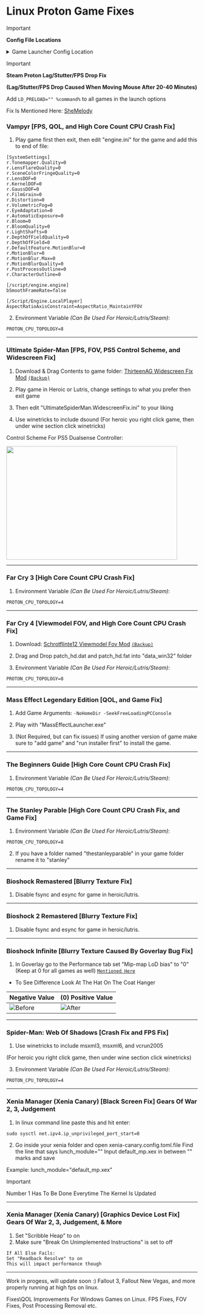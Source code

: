 # Linux Proton Game Fixes

> [!IMPORTANT] 
> **Config File Locations**
>
> <details><summary>Game Launcher Config Location</summary>
>
> Heroic Config Location (For Stuff like Engine.ini etc):
>
> `/home/"YOUR USERNAME GOES HERE"/Games/Heroic/Prefixes/default/"Name Of Game"/pfx/drive_c/users/steamuser/`
> 
> Steam Config Location (For Stuff like Engine.ini etc):
>
> `/SteamLibrary/steamapps/compatdata/"THE GAMES ID NUMBER GOES HERE"/pfx/drive_c/users/steamuser/`
</details>

> [!IMPORTANT]
> **Steam Proton Lag/Stutter/FPS Drop Fix**
>
> **(Lag/Stutter/FPS Drop Caused When Moving Mouse After 20-40 Minutes)**
> 
> Add `LD_PRELOAD="" %command%` to all games in the launch options
>
> Fix Is Mentioned Here:
> [SheMelody](https://github.com/ValveSoftware/steam-for-linux/issues/11446#issuecomment-2467785054)

### Vampyr [FPS, QOL, and High Core Count CPU Crash Fix]

1. Play game first then exit, then edit "engine.ini" for the game and add this to end of file:

```
[SystemSettings]
r.Tonemapper.Quality=0
r.LensFlareQuality=0
r.SceneColorFringeQuality=0
r.LensDOF=0
r.KernelDOF=0
r.GaussDOF=0
r.FilmGrain=0
r.Distortion=0
r.VolumetricFog=0
r.EyeAdaptation=0
r.AutomaticExposure=0
r.Bloom=0
r.BloomQuality=0
r.LightShafts=0
r.DepthOfFieldQuality=0
r.DepthOfField=0
r.DefaultFeature.MotionBlur=0
r.MotionBlur=0
r.MotionBlur.Max=0
r.MotionBlurQuality=0
r.PostProcessOutline=0
r.CharacterOutline=0

[/script/engine.engine]
bSmoothFrameRate=false

[/Script/Engine.LocalPlayer]
AspectRatioAxisConstraint=AspectRatio_MaintainYFOV
```

2. Environment Variable _(Can Be Used For Heroic/Lutris/Steam)_:
```
PROTON_CPU_TOPOLOGY=8
```
----------------------------------------------------------------
### Ultimate Spider-Man [FPS, FOV, PS5 Control Scheme, and Widescreen Fix]

1. Download & Drag Contents to game folder: <a href="https://github.com/ThirteenAG/WidescreenFixesPack/releases/tag/usm">ThirteenAG Widescreen Fix Mod</a>
<a href="https://github.com/KowabungaOfficial/Linux-Proton-Game-Fixes/releases/download/GameModBackups/UltimateSpiderManWidescreenFixModBackup.tar.gz">`(Backup)`</a>

2. Play game in Heroic or Lutris, change settings to what you prefer then exit game

3. Then edit "UltimateSpiderMan.WidescreenFix.ini" to your liking

4. Use winetricks to include dsound (For heroic you right click game, then under wine section click winetricks)


Control Scheme For PS5 Dualsense Controller:

<img style="width: 450px; height: 298px;" src="https://kowabungaofficial.github.io/Linux-Proton-Game-Fixes/QOLPictures/UltimateSpider-Man_PS5ControllerScheme.png">

---------------------------------------------------------------
### Far Cry 3 [High Core Count CPU Crash Fix]

1. Environment Variable _(Can Be Used For Heroic/Lutris/Steam)_:
```
PROTON_CPU_TOPOLOGY=4
```
---------------------------------------------------------------
### Far Cry 4 [Viewmodel FOV, and High Core Count CPU Crash Fix]
1. Download: <a href="https://www.nexusmods.com/farcry4/mods/61?tab=files&file_id=261">Schrotflinte12 Viewmodel Fov Mod</a>
<a href="https://github.com/KowabungaOfficial/Linux-Proton-Game-Fixes/releases/download/GameModBackups/FarCry4ModBackup.tar.gz">`(Backup)`</a>

2. Drag and Drop patch_hd.dat and patch_hd.fat into "data_win32" folder

3. Environment Variable _(Can Be Used For Heroic/Lutris/Steam)_:
```
PROTON_CPU_TOPOLOGY=8
```
---------------------------------------------------------------
### Mass Effect Legendary Edition [QOL, and Game Fix]
1. Add Game Arguments: `-NoHomeDir -SeekFreeLoadingPCConsole`

2. Play with "MassEffectLauncher.exe"

3. (Not Required, but can fix issues) If using another version of game make sure to "add game" and "run installer first" to install the game.
---------------------------------------------------------------
### The Beginners Guide [High Core Count CPU Crash Fix]

1. Environment Variable _(Can Be Used For Heroic/Lutris/Steam)_:
```
PROTON_CPU_TOPOLOGY=4
```
---------------------------------------------------------------
### The Stanley Parable [High Core Count CPU Crash Fix, and Game Fix]

1. Environment Variable _(Can Be Used For Heroic/Lutris/Steam)_:
```
PROTON_CPU_TOPOLOGY=8
```
2. If you have a folder named "thestanleyparable" in your game folder rename it to "stanley"
---------------------------------------------------------------
### Bioshock Remastered [Blurry Texture Fix]

1. Disable fsync and esync for game in heroic/lutris.
---------------------------------------------------------------
### Bioshock 2 Remastered [Blurry Texture Fix]

1. Disable fsync and esync for game in heroic/lutris.
---------------------------------------------------------------
### Bioshock Infinite [Blurry Texture Caused By Goverlay Bug Fix] 

1. In Goverlay go to the Performance tab set "Mip-map LoD bias" to "0" (Keep at 0 for all games as well) <a href="https://github.com/doitsujin/dxvk/issues/4571">`Mentioned Here`</a>

- To See Difference Look At The Hat On The Coat Hanger

| Negative Value | (0) Positive Value |
|--------|-------|
| ![Before](https://github.com/KowabungaOfficial/Linux-Proton-Game-Fixes/blob/main/QOLPictures/mnsvleesbsckinfte1.jpg) | ![After](https://github.com/KowabungaOfficial/Linux-Proton-Game-Fixes/blob/main/QOLPictures/zerobshckifinte1.jpg) |

---------------------------------------------------------------
### Spider-Man: Web Of Shadows [Crash Fix and FPS Fix]

1. Use winetricks to include msxml3, msxml6, and vcrun2005

(For heroic you right click game, then under wine section click winetricks)

3. Environment Variable _(Can Be Used For Heroic/Lutris/Steam)_:
```
PROTON_CPU_TOPOLOGY=4
```

---------------------------------------------------------------
### Xenia Manager (Xenia Canary) [Black Screen Fix] Gears Of War 2, 3, Judgement

1. In linux command line paste this and hit enter:
```
sudo sysctl net.ipv4.ip_unprivileged_port_start=0
```

2. Go inside your xenia folder and open xenia-canary.config.toml.file
Find the line that says lunch_module=""
Input default_mp.xex in between "" marks and save

Example: lunch_module="default_mp.xex"

> [!IMPORTANT]
> Number 1 Has To Be Done Everytime The Kernel Is Updated

---------------------------------------------------------------
### Xenia Manager (Xenia Canary) [Graphics Device Lost Fix] Gears Of War 2, 3, Judgement, & More

1. Set "Scribble Heap" to on
2. Make sure "Break On Unimplemented Instructions" is set to off

```
If All Else Fails:
Set "Readback Resolve" to on
This will impact performance though
```
---------------------------------------------------------------

Work in progess, will update soon :) Fallout 3, Fallout New Vegas, and more properly running at high fps on linux.

Fixes\QOL Improvements For Windows Games on Linux. FPS Fixes, FOV Fixes, Post Processing Removal etc.
